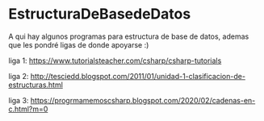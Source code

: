 # EstructuraDeBasedeDatos
A qui hay algunos programas para estructura de base de datos, ademas que les pondré ligas de donde apoyarse :)

liga 1: https://www.tutorialsteacher.com/csharp/csharp-tutorials

liga 2: http://tesciedd.blogspot.com/2011/01/unidad-1-clasificacion-de-estructuras.html

liga 3: https://progrmamemoscsharp.blogspot.com/2020/02/cadenas-en-c.html?m=0
